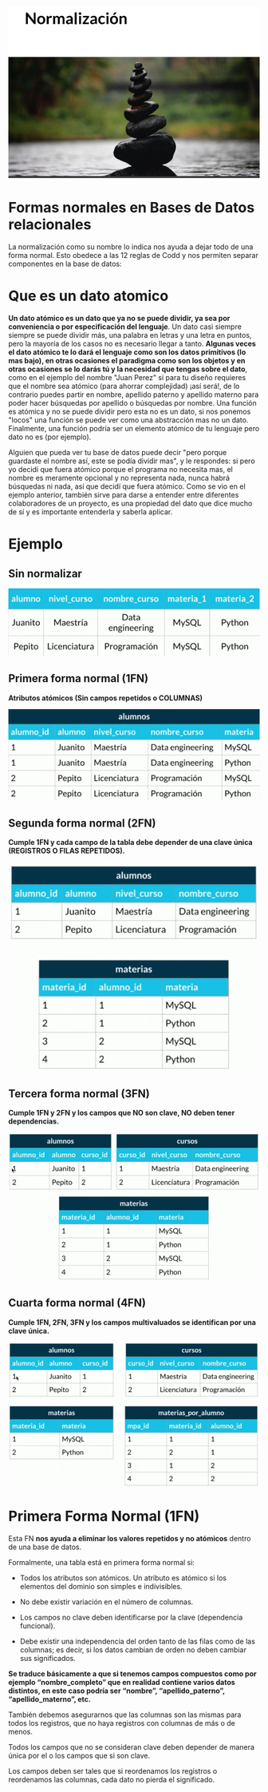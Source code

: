 ![Normalización](https://github.com/jackmaf/umanizales-clases/blob/master/Bases%20de%20Datos/1/ARCHIVOS/normalizacion.png)

# Formas normales en Bases de Datos relacionales

La normalización como su nombre lo indica nos ayuda a dejar todo de una forma normal. Esto obedece a las 12 reglas de Codd y nos permiten separar componentes en la base de datos:

# Que es un dato atomico

**Un dato atómico es un dato que ya no se puede dividir, ya sea por conveniencia o por especificación del lenguaje**. Un dato casi siempre siempre se puede dividir más, una palabra en letras y una letra en puntos, pero la mayoría de los casos no es necesario llegar a tanto. **Algunas veces el dato atómico te lo dará el lenguaje como son los datos primitivos (lo mas bajo), en otras ocasiones el paradigma como son los objetos y en otras ocasiones se lo darás tú y la necesidad que tengas sobre el dato**, como en el ejemplo del nombre "Juan Perez" si para tu diseño requieres que el nombre sea atómico (para ahorrar complejidad) ¡así será!, de lo contrario puedes partir en nombre, apellido paterno y apellido materno para poder hacer búsquedas por apellido o búsquedas por nombre. Una función es atómica y no se puede dividir pero esta no es un dato, si nos ponemos "locos" una función se puede ver como una abstracción mas no un dato. Finalmente, una función podría ser un elemento atómico de tu lenguaje pero dato no es (por ejemplo).

Alguien que pueda ver tu base de datos puede decir "pero porque guardaste el nombre así, este se podía dividir mas", y le respondes: si pero yo decidí que fuera atómico porque el programa no necesita mas, el nombre es meramente opcional y no representa nada, nunca habrá búsquedas ni nada, así que decidí que fuera atómico. Como se vio en el ejemplo anterior, también sirve para darse a entender entre diferentes colaboradores de un proyecto, es una propiedad del dato que dice mucho de sí y es importante entenderla y saberla aplicar.

# Ejemplo

## Sin normalizar

![sin normalizar](https://github.com/jackmaf/umanizales-clases/blob/master/Bases%20de%20Datos/1/ARCHIVOS/sinfn.png)

## Primera forma normal (1FN)

**Atributos atómicos (Sin campos repetidos o COLUMNAS)**

![fn1](https://github.com/jackmaf/umanizales-clases/blob/master/Bases%20de%20Datos/1/ARCHIVOS/fn1.png)

## Segunda forma normal (2FN)

**Cumple 1FN y cada campo de la tabla debe depender de una clave única (REGISTROS O FILAS REPETIDOS).**

![fn2](https://github.com/jackmaf/umanizales-clases/blob/master/Bases%20de%20Datos/1/ARCHIVOS/fn2.png)

## Tercera forma normal (3FN)

**Cumple 1FN y 2FN y los campos que NO son clave, NO deben tener dependencias.**

![fn3](https://github.com/jackmaf/umanizales-clases/blob/master/Bases%20de%20Datos/1/ARCHIVOS/fn3.png)

## Cuarta forma normal (4FN)

**Cumple 1FN, 2FN, 3FN y los campos multivaluados se identifican por una clave única.**

![fn4](https://github.com/jackmaf/umanizales-clases/blob/master/Bases%20de%20Datos/1/ARCHIVOS/fn4.png)

# Primera Forma Normal (1FN)

Esta FN **nos ayuda a eliminar los valores repetidos y no atómicos** dentro de una base de datos.

Formalmente, una tabla está en primera forma normal si:

- Todos los atributos son atómicos. Un atributo es atómico si los elementos del dominio son simples e indivisibles.

- No debe existir variación en el número de columnas.

- Los campos no clave deben identificarse por la clave (dependencia funcional).

- Debe existir una independencia del orden tanto de las filas como de las columnas; es decir, si los datos cambian de orden no deben cambiar sus significados.

**Se traduce básicamente a que si tenemos campos compuestos como por ejemplo “nombre_completo” que en realidad contiene varios datos distintos, en este caso podría ser “nombre”, “apellido_paterno”, “apellido_materno”, etc.**

También debemos asegurarnos que las columnas son las mismas para todos los registros, que no haya registros con columnas de más o de menos.

Todos los campos que no se consideran clave deben depender de manera única por el o los campos que si son clave.

Los campos deben ser tales que si reordenamos los registros o reordenamos las columnas, cada dato no pierda el significado.
